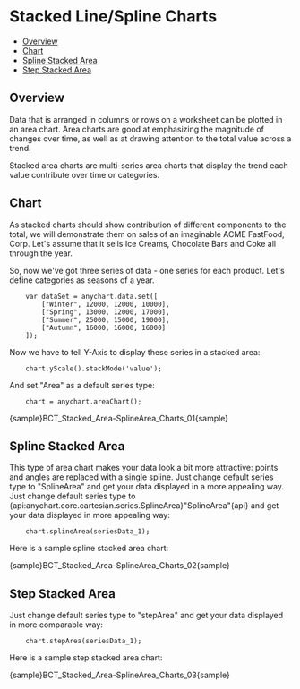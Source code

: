 # Stacked Line/Spline Charts

 * [Overview](#overview)
 * [Chart](#chart)
 * [Spline Stacked Area](#spline_stacked_area)
 * [Step Stacked Area](#step_stacked_area)

## Overview
Data that is arranged in columns or rows on a worksheet can be plotted in an area chart. Area charts are good at emphasizing the magnitude of changes over time, as well as at drawing attention to the total value across a trend.
  
Stacked area charts are multi-series area charts that display the trend  each value contribute over time or categories.

## Chart

As stacked charts should show contribution of different components to the total, we will demonstrate them on sales of an imaginable ACME FastFood, Corp. Let's assume that it sells Ice Creams, Chocolate Bars and Coke all through the year.
  
So, now we've got three series of data - one series for each product. Let's define categories as seasons of a year.

```
    var dataSet = anychart.data.set([
        ["Winter", 12000, 12000, 10000],
        ["Spring", 13000, 12000, 17000],
        ["Summer", 25000, 15000, 19000],
        ["Autumn", 16000, 16000, 16000]
    ]);
```

Now we have to tell Y-Axis to display these series in a stacked area:

```
    chart.yScale().stackMode('value');
```

And set "Area" as a default series type:

```
    chart = anychart.areaChart();
```

{sample}BCT_Stacked\_Area-SplineArea\_Charts\_01{sample}

## Spline Stacked Area

This type of area chart makes your data look a bit more attractive: points and angles are replaced with a single spline. Just change default series type to "SplineArea" and get your data displayed in a more appealing way.
Just change default series type to {api:anychart.core.cartesian.series.SplineArea}"SplineArea"{api} and get your data displayed in more appealing way:

```
    chart.splineArea(seriesData_1);
```
<!--Also, let's add area tooltips and make them more informative, to that we will change their format:

XML Syntax
XML Code
Plain code
01
<area_series>
02
  <tooltip_settings enabled="true">
03
    <format><![CDATA[{%SeriesName} - {%Value}$ - {%YPercentOfCategory}{numDecimals:2}%]]></format>
04
  </tooltip_settings>
05
</area_series>-->
Here is a sample spline stacked area chart:

{sample}BCT_Stacked\_Area-SplineArea\_Charts\_02{sample}

## Step Stacked Area

Just change default series type to "stepArea" and get your data displayed in more comparable way:

```
    chart.stepArea(seriesData_1);
```

Here is a sample step stacked area chart:

{sample}BCT_Stacked\_Area-SplineArea\_Charts\_03{sample}